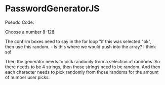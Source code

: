 # PasswordGeneratorJS

Pseudo Code:

Choose a number 8-128


The confirm boxes need to say in the for loop "if this was selected "ok", then use this random.
    - Is this where we would push into the array? I think so!

Then the generator needs to pick randomly from a selection of randoms. So there needs to be 4 strings, then those strings need to be random. And then each character needs to pick randomly from those randoms for the amount of number user picks.